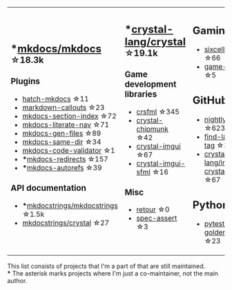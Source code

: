 <table><tr><td>

## **\***[mkdocs/mkdocs](https://github.com/mkdocs/mkdocs) <sup>☆18.3k</sup>

### Plugins

* [hatch-mkdocs](https://github.com/mkdocs/hatch-mkdocs) ☆11
* [markdown-callouts](https://github.com/oprypin/markdown-callouts) ☆23
* [mkdocs-section-index](https://github.com/oprypin/mkdocs-section-index) ☆72
* [mkdocs-literate-nav](https://github.com/oprypin/mkdocs-literate-nav) ☆71
* [mkdocs-gen-files](https://github.com/oprypin/mkdocs-gen-files) ☆89
* [mkdocs-same-dir](https://github.com/oprypin/mkdocs-same-dir) ☆34
* [mkdocs-code-validator](https://github.com/oprypin/mkdocs-code-validator) ☆1
* **\***[mkdocs-redirects](https://github.com/mkdocs/mkdocs-redirects) ☆157
* **\***[mkdocs-autorefs](https://github.com/mkdocstrings/autorefs) ☆39

### API documentation

* **\***[mkdocstrings/mkdocstrings](https://github.com/mkdocstrings/mkdocstrings) ☆1.5k
* [mkdocstrings/crystal](https://github.com/mkdocstrings/crystal) ☆27

</td><td>

## **\***[crystal-lang/crystal](https://github.com/crystal-lang/crystal) <sup>☆19.1k</sup>

### Game development libraries

* [crsfml](https://github.com/oprypin/crsfml) ☆345
* [crystal-chipmunk](https://github.com/oprypin/crystal-chipmunk) ☆42
* [crystal-imgui](https://github.com/oprypin/crystal-imgui) ☆67
* [crystal-imgui-sfml](https://github.com/oprypin/crystal-imgui-sfml) ☆16

### Misc

* [retour](https://github.com/oprypin/retour) ☆0
* [spec-assert](https://github.com/oprypin/spec-assert) ☆3
  
&nbsp;

</td><td>

## Gaming

* [sixcells](https://github.com/oprypin/sixcells) ☆66
* [game-bots](https://github.com/oprypin/game-bots) ☆5

## GitHub

* [nightly.link](https://github.com/oprypin/nightly.link) ☆623
* [find-latest-tag](https://github.com/oprypin/find-latest-tag) ☆33
* [crystal-lang/install-crystal](https://github.com/crystal-lang/install-crystal) ☆67

## Python

* [pytest-golden](https://github.com/oprypin/pytest-golden) ☆23

</tr></table>

This list consists of projects that I'm a part of that are still maintained.  
**\*** The asterisk marks projects where I'm just a co-maintainer, not the main author.
